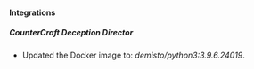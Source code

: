 #### Integrations
##### CounterCraft Deception Director
- Updated the Docker image to: *demisto/python3:3.9.6.24019*.
